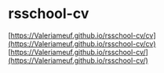# rsschool-cv

[https://Valeriameuf.github.io/rsschool-cv/cv](https://Valeriameuf.github.io/rsschool-cv/cv)
[https://Valeriameuf.github.io/rsschool-cv/](https://Valeriameuf.github.io/rsschool-cv/)
